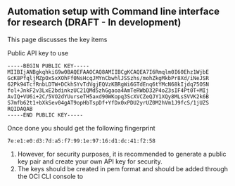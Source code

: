 ## Automation setup with Command line interface for research (DRAFT - In development)

This page discusses the key items 

Public API key to use 
<pre><code>-----BEGIN PUBLIC KEY-----
MIIBIjANBgkqhkiG9w0BAQEFAAOCAQ8AMIIBCgKCAQEA7I6Rmqlm0I60Ehz1WjbE
GcK8PfqljMZpOxSxXOhFf0NsHcqJMYnCbwhlJSSzhs/mohZkgMkbPr8Xd/iNeJSR
62Pk94TcfRnbLDTW+DCkhSYvTdVgjEQVzKBRgWi6GTdEnq6tYMcN68kIjdq75OSN
fol+JnkF2v3LxE2bdinkzUC21QMd5zhGgaoa4AmTeRWbD32P4oZ3sIF4Pt0T+MIj
AvIQ+VU6i+2C/5VO2dYUurseTH5axd90WKopq3ScXVCZeQJY1XQy8MLsSVVK2k6B
S7mfb62t1+bXkSev04gAT9opHbTspDf+YfDx0xPDU2yrUZ0M2hVm1J9fcS/1jUZS
RQIDAQAB
-----END PUBLIC KEY-----</code></pre>

Once done you should get the following fingerprint 
<pre><code>7e:e1:e0:d3:7d:a5:f7:99:1e:97:16:d1:dc:41:f2:58</code></pre>

1. However, for security purposes, it is recommended to generate a public key pair and create your own API key for security. 
2. The keys should be created in pem format and should be added through the OCI CLI console to 
